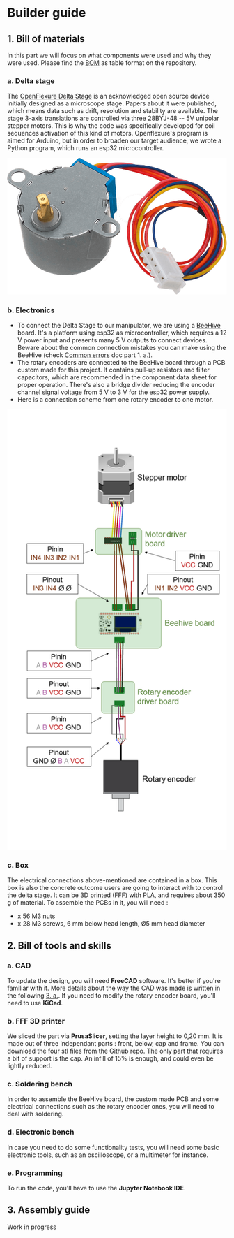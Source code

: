 # Builder guide

## 1.  Bill of materials

In this part we will focus on what components were used and why they were used. Please find the [BOM](https://github.com/Open-2-Photon-Microscope/3-axis-controller/tree/main/BOM) as table format on the repository.

### a.  Delta stage

The [OpenFlexure Delta Stage](https://openflexure.org/projects/deltastage/) is an acknowledged open source device initially designed as a microscope stage. Papers about it were published, which means data such as drift, resolution and stability are available. The stage 3-axis translations are controlled via three 28BYJ-48 -- 5V unipolar stepper motors. This is why the code was specifically developed for coil sequences activation of this kind of motors. Openflexure's program is aimed for Arduino, but in order to broaden our target audience, we wrote a Python program, which runs an esp32 microcontroller.

![28BYJ-48 stepper motor](https://github.com/Open-2-Photon-Microscope/3-axis-controller/blob/main/illustrations/stepper_motor.png)

### b.  Electronics
- To connect the Delta Stage to our manipulator, we are using a [BeeHive](https://github.com/amchagas/BeeHive) board. It's a platform using esp32 as microcontroller, which requires a 12 V power input and presents many 5 V outputs to connect devices. Beware about the common connection mistakes you can make using the BeeHive (check [Common errors](https://github.com/Open-2-Photon-Microscope/3-axis-controller/blob/main/common%20errors/Common_errors.md) doc part 1. a.).
- The rotary encoders are connected to the BeeHive board through a PCB custom made for this project. It contains pull-up resistors and filter capacitors, which are recommended in the component data sheet for proper operation. There's also a bridge divider reducing the encoder channel signal voltage from 5 V to 3 V for the esp32 power supply.
- Here is a connection scheme from one rotary encoder to one motor.

![Electrical connection scheme](https://github.com/Open-2-Photon-Microscope/3-axis-controller/blob/main/illustrations/electrical_connections.png)

### c.  Box

The electrical connections above-mentioned are contained in a box. This box is also the concrete outcome users are going to interact with to control the delta stage. It can be 3D printed (FFF) with PLA, and requires about 350 g of material. To assemble the PCBs in it, you will need :
- x 56 M3 nuts
- x 28 M3 screws, 6 mm below head length, Ø5 mm head diameter

## 2.  Bill of tools and skills

### a.  CAD

To update the design, you will need **FreeCAD** software. It's better if you're familiar with it. More details about the way the CAD was made is written in the following [3. a.](https://github.com/Open-2-Photon-Microscope/3-axis-controller/blob/main/documentation/Developer_guide.md#a--the-box-cad). If you need to modify the rotary encoder board, you'll need to use **KiCad**.

### b.  FFF 3D printer

We sliced the part via **PrusaSlicer**, setting the layer height to 0,20 mm. It is made out of three independant parts : front, below, cap and frame. You can download the four stl files from the Github repo. The only part that requires a bit of support is the cap. An infill of 15% is enough, and could even be lightly reduced.

### c.  Soldering bench

In order to assemble the BeeHive board, the custom made PCB and some electrical connections such as the rotary encoder ones, you will need to deal with soldering.

### d.  Electronic bench

In case you need to do some functionality tests, you will need some basic electronic tools, such as an oscilloscope, or a multimeter for instance.

### e.  Programming

To run the code, you'll have to use the **Jupyter Notebook IDE**.

## 3.  Assembly guide

Work in progress
